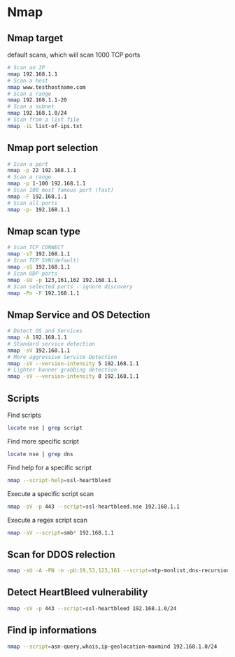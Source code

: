 # Nmap


## Nmap target
default scans, which will scan 1000 TCP ports  

```bash
# Scan an IP
nmap 192.168.1.1
# Scan a host
nmap www.testhostname.com
# Scan a range
nmap 192.168.1.1-20
# Scan a subnet
nmap 192.168.1.0/24
# Scan from a list file
nmap -iL list-of-ips.txt

```

## Nmap port selection

```bash
# Scan a port
nmap -p 22 192.168.1.1
# Scan a range
nmap -p 1-100 192.168.1.1
# Scan 100 most famous port (fast)
nmap -F 192.168.1.1
# Scan all ports
nmap -p- 192.168.1.1
```
## Nmap scan type

```bash
# Scan TCP CONNECT
nmap -sT 192.168.1.1
# Scan TCP SYN(default)
nmap -sS 192.168.1.1
# Scan UDP ports
nmap -sU -p 123,161,162 192.168.1.1
# Scan selected ports - ignore discovery
nmap -Pn -F 192.168.1.1

```

## Nmap Service and OS Detection

```bash
# Detect OS and Services 	
nmap -A 192.168.1.1
# Standard service detection 	
nmap -sV 192.168.1.1
# More aggressive Service Detection 	
nmap -sV --version-intensity 5 192.168.1.1
# Lighter banner grabbing detection 	
nmap -sV --version-intensity 0 192.168.1.1
```

## Scripts

Find scripts  
```bash
locate nse | grep script  

```

Find more specific script  
```bash
locate nse | grep dns 

```

Find help for a specific script  
```bash
nmap --script-help=ssl-heartbleed

```

Execute a specific script scan  
```bash
nmap -sV -p 443 --script=ssl-heartbleed.nse 192.168.1.1
```
Execute a regex script scan  
```bash
nmap -sV --script=smb* 192.168.1.1
```

## Scan for DDOS relection

```bash
nmap -sU -A -PN -n -pU:19,53,123,161 --script=ntp-monlist,dns-recursion,snmp-sysdescr 192.168.1.0/2
```

## Detect HeartBleed vulnerability

```bash
nmap -sV -p 443 --script=ssl-heartbleed 192.168.1.0/24
```

## Find ip informations

```bash
nmap --script=asn-query,whois,ip-geolocation-maxmind 192.168.1.0/24
```